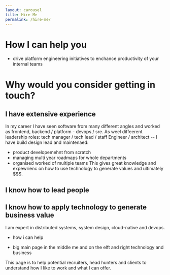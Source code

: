 ```yaml
---
layout: carousel
title: Hire Me
permalink: /hire-me/
---
```

# How I can help you
- drive platform engineering initiatives to enchance productivity of your internal teams

# Why would you consider getting in touch?

## I have extensive experience
In my career I have seen software from many different angles and worked as frontend, backend / platform - devops / sre.
As weel diffeerent leadership roles: tech manager / tech lead / staff Engineer / architect
-- I have build design lead and maintenaed:
- product developemehnt from scratch
- managing multi year roadmaps for whole departments
- organised worked of multiple teams
This gives great knowledge and expewrienc on how to use technology to generate values and ultimately $$$.
## I know how to lead people

## I know how to apply technology to generate business value
I am expert in distributed systems, system design, cloud-native and devops. 

- how i can help

- big main page in the middle me and on the elft and right technology and business

This page is to help potential recruiters, head hunters and clients to understand how I like to work and what I can offer.
